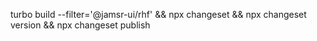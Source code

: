 turbo build --filter='@jamsr-ui/rhf' && npx changeset && npx changeset version && npx changeset publish
